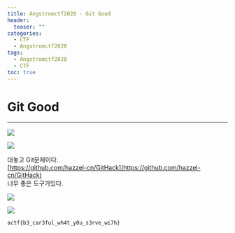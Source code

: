 ```yaml
---
title: Angstromctf2020 - Git Good
header:
  teaser: ""
categories:
  - CTF
  - Angstromctf2020
tags:
  - Angstromctf2020
  - CTF
toc: true
---
```


# Git Good
---
![](/assets/images/2020-03-20-14-31-05.png)

![](/assets/images/2020-03-20-14-34-56.png)

대놓고 Git문제이다.  
[https://github.com/hazzel-cn/GitHack](https://github.com/hazzel-cn/GitHack)  
너무 좋은 도구가있다.  

![](/assets/images/2020-03-20-14-40-33.png)

![](/assets/images/2020-03-20-14-41-26.png)

```text
actf{b3_car3ful_wh4t_y0u_s3rve_wi7h}
```
